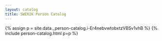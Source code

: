 ```yaml
---
layout: catalog
title: SWERIK Person Catalog
---
```

{% assign p = site.data._person-catalog.i-Er4nebvwtobxtzVBSv1vhB %}
{% include person-catalog.html p=p %}

